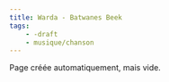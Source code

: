 ```yaml
---
title: Warda - Batwanes Beek
tags:
    - -draft
    - musique/chanson
---
```


Page créée automatiquement, mais vide.
